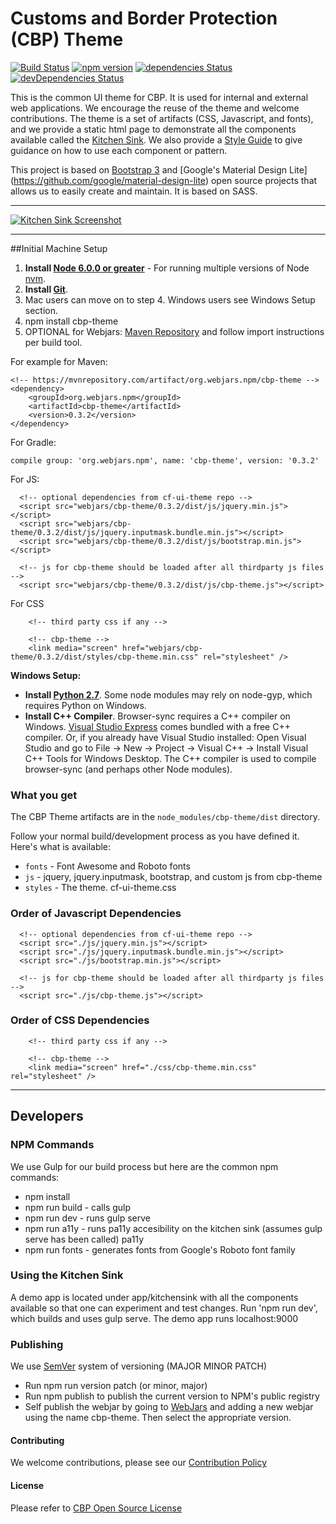 Customs and Border Protection (CBP) Theme
==========

[![Build Status](https://travis-ci.org/US-CBP/cbp-theme.svg?branch=master)](https://travis-ci.org/US-CBP/cbp-theme)
[![npm version](https://badge.fury.io/js/cbp-theme.svg)](https://badge.fury.io/js/cbp-theme)
[![dependencies Status](https://david-dm.org/us-cbp/cbp-theme/status.svg)](https://david-dm.org/us-cbp/cbp-theme)
[![devDependencies Status](https://david-dm.org/us-cbp/cbp-theme/dev-status.svg)](https://david-dm.org/us-cbp/cbp-theme?type=dev)

This is the common UI theme for CBP. It is used for internal and external web applications. We encourage the reuse of the theme and welcome contributions.  The theme is a set of artifacts (CSS, Javascript, and fonts), and we provide a static html page to demonstrate all the components available called the [Kitchen Sink](https://us-cbp.github.io/cbp-theme).  We also provide a [Style Guide](https://us-cbp.github.io/cbp-style-guide) to give guidance on how to use each component or pattern.

This project is based on [Bootstrap 3](http://getbootstrap.com) and [Google's Material Design Lite] (https://github.com/google/material-design-lite) open source projects that allows us to easily create and maintain.  It is based on SASS. 
___

[![Kitchen Sink Screenshot](https://us-cbp.github.io/cbp-theme/images/sample_screen_shot.png)](https://us-cbp.github.io/cbp-theme/images/sample_screen_shot.png)

___

##Initial Machine Setup
1. **Install [Node 6.0.0 or greater](https://nodejs.org)** - For running multiple versions of Node [nvm](https://github.com/creationix/nvm).
2. **Install [Git](https://git-scm.com/downloads)**.
3. Mac users can move on to step 4.  Windows users see Windows Setup section.
4. npm install cbp-theme 
5. OPTIONAL for Webjars: [Maven Repository](https://mvnrepository.com/artifact/org.webjars.npm/cbp-theme) and follow import instructions per build tool. 

For example for Maven:
```
<!-- https://mvnrepository.com/artifact/org.webjars.npm/cbp-theme -->
<dependency>
    <groupId>org.webjars.npm</groupId>
    <artifactId>cbp-theme</artifactId>
    <version>0.3.2</version>
</dependency>

```

For Gradle:

```
compile group: 'org.webjars.npm', name: 'cbp-theme', version: '0.3.2'

```
For JS:
```
  <!-- optional dependencies from cf-ui-theme repo -->
  <script src="webjars/cbp-theme/0.3.2/dist/js/jquery.min.js"></script>
  <script src="webjars/cbp-theme/0.3.2/dist/js/jquery.inputmask.bundle.min.js"></script>
  <script src="webjars/cbp-theme/0.3.2/dist/js/bootstrap.min.js"></script>

  <!-- js for cbp-theme should be loaded after all thirdparty js files -->
  <script src="webjars/cbp-theme/0.3.2/dist/js/cbp-theme.js"></script>

```
For CSS 
```
	<!-- third party css if any -->

	<!-- cbp-theme -->
    <link media="screen" href="webjars/cbp-theme/0.3.2/dist/styles/cbp-theme.min.css" rel="stylesheet" />
```
**Windows Setup:**

* **Install [Python 2.7](https://www.python.org/downloads/)**. Some node modules may rely on node-gyp, which requires Python on Windows.
* **Install C++ Compiler**. Browser-sync requires a C++ compiler on Windows. [Visual Studio Express](https://www.visualstudio.com/en-US/products/visual-studio-express-vs) comes bundled with a free C++ compiler. Or, if you already have Visual Studio installed: Open Visual Studio and go to File -> New -> Project -> Visual C++ -> Install Visual C++ Tools for Windows Desktop. The C++ compiler is used to compile browser-sync (and perhaps other Node modules).


### What you get

The CBP Theme artifacts are in the
`node_modules/cbp-theme/dist` directory.

Follow your normal build/development process as you have defined it. Here's what is available:

* `fonts` - Font Awesome and Roboto fonts
* `js` - jquery, jquery.inputmask, bootstrap, and custom js from cbp-theme
* `styles` - The theme. cf-ui-theme.css

### Order of Javascript Dependencies
```
  <!-- optional dependencies from cf-ui-theme repo -->
  <script src="./js/jquery.min.js"></script>
  <script src="./js/jquery.inputmask.bundle.min.js"></script>
  <script src="./js/bootstrap.min.js"></script>

  <!-- js for cbp-theme should be loaded after all thirdparty js files -->
  <script src="./js/cbp-theme.js"></script>

```
### Order of CSS Dependencies

```
	<!-- third party css if any -->

	<!-- cbp-theme -->
    <link media="screen" href="./css/cbp-theme.min.css" rel="stylesheet" />
```
----

## Developers 
### NPM Commands

We use Gulp for our build process but here are the common npm commands:

* npm install
* npm run build - calls gulp
* npm run dev - runs gulp serve
* npm run a11y - runs pa11y accesibility on the kitchen sink (assumes gulp serve
		 has been called) pa11y
* npm run fonts - generates fonts from Google's Roboto font family

### Using the Kitchen Sink

A demo app is located under app/kitchensink with all the components available so
that one can experiment and test changes. Run 'npm run dev', which builds and
uses gulp serve.  The demo app runs localhost:9000

### Publishing
We use [SemVer](http://semver.org/) system of versioning (MAJOR MINOR PATCH)

* Run npm run version patch (or minor, major)
* Run npm publish to publish the current version to NPM's public registry
* Self publish the webjar by going to [WebJars](http://www.webjars.org/npm) and adding a new webjar using the name cbp-theme. Then select the appropriate version.

#### Contributing

We welcome contributions, please see our [Contribution Policy](https://github.com/US-CBP/open-source-policy/blob/master/CONTRIBUTING.md)

#### License
Please refer to [CBP Open Source License](https://github.com/US-CBP/open-source-policy/blob/master/LICENSE.md)
